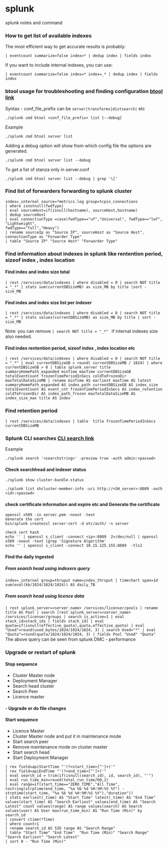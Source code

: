# splunk
splunk notes and command

### How to get list of available indexes
The most efficient way to get accurate results is probably:
 
```| eventcount summarize=false index=* | dedup index | fields index```

If you want to include internal indexes, you can use:

```| eventcount summarize=false index=* index=_* | dedup index | fields index```

### btool usage for troubleshooting and finding configuration [btool link](https://docs.splunk.com/Documentation/Splunk/6.6.3/Troubleshooting/Usebtooltotroubleshootconfigurations)
Syntax - conf_file_prefix can be ```server|transforms|distsearch|``` etc

```./splunk cmd btool <conf_file_prefix> list [--debug] ```

Example

```./splunk cmd btool server list```

Adding a debug option will show from which config file the options are generated.

```./splunk cmd btool server list --debug ```

To get a list of stanza only in server.conf 

```./splunk cmd btool server list --debug | grep '\['```

### Find list of forwarders forwarding to splunk cluster
```
index=_internal source=*metrics.log group=tcpin_connections 
| where isnotnull(fwdType)
| eval sourceHost=if(isnull(hostname), sourceHost,hostname) 
| dedup sourceHost
| eval connectionType =case(fwdType=="uf","Universal", fwdType=="lwf", "Lightweight",
fwdType=="full","Heavy")
| rename sourceIp as "Source IP", sourceHost as "Source Host",
connectionType as "Forwarder Type"
| table "Source IP" "Source Host" "Forwarder Type"
```

### Find information about indexes in splunk like rentention period, sizeof index , index location 
#### Find index and index size total 
```
| rest /services/data/indexes | where disabled = 0 | search NOT title = "_*" | stats sum(currentDBSizeMB) as size_MB by title |sort - size_MB
```
#### Find index and index size list per indexer
```
| rest /services/data/indexes | where disabled = 0 | search NOT title = "_*" | stats values(currentDBSizeMB) as size_MB by title | sort - size_MB
```
Note: you can remove ```| search NOT title = "_*" ``` if internal indexes size also needed.

#### Find index rentention period, sizeof index , index location etc
```
| rest /services/data/indexes | where disabled = 0 | search NOT title = "_*" | eval currentDBSizeGB = round( currentDBSizeMB / 1024) | where currentDBSizeGB > 0 | table splunk_server title summaryHomePath_expanded minTime maxTime currentDBSizeGB totalEventCount frozenTimePeriodInSecs coldToFrozenDir maxTotalDataSizeMB | rename minTime AS earliest maxTime AS latest summaryHomePath_expanded AS index_path currentDBSizeGB AS index_size totalEventCount AS event_cnt frozenTimePeriodInSecs AS index_retention coldToFrozenDir AS index_path_frozen maxTotalDataSizeMB AS index_size_max title AS index
```

### Find retention period

```
| rest /services/data/indexes | table  title frozenTimePeriodInSecs currentDBSizeMB
```

### Splunk CLI searches [CLI search link](https://docs.splunk.com/Documentation/SplunkCloud/6.6.1/SearchReference/CLIsearchsyntax) 
Example 
```
./splunk search '<searchstring>' -preview true -auth admin:<passwd>

```
#### Check searchhead and indexer status
```
./splunk show cluster-bundle-status
```

```
./splunk list shcluster-member-info -uri http://<SH_server>:8089 -auth <id>:<passwd>
```

#### check certificate information and expire etc and Generate the certificate
```
openssl x509 -in server.pem -noout -text 
Generate the cert
bin/splunk createssl server-cert -d etc/auth/ -n server

check cert hash
echo '' | openssl s_client -connect <ip>:8089  2>/dev/null | openssl x509 -noout -text |grep 'Signature Algorithm'
echo '' | openssl s_client -connect 10.15.125.155:8089  -tls1

```

#### Find the daily ingested 
##### From search head using indexers query
```index=_internal group=thruput name=index_thruput | timechart span=1d sum(eval(kb/1024/1024/1024)) AS daily_TB```
##### From search head using licence data
```| rest splunk_server=<server_name> /services/licenser/pools | rename title AS Pool | search [rest splunk_server=<server_name> /services/licenser/groups | search is_active=1 | eval stack_id=stack_ids | fields stack_id] | eval quota=if(isnull(effective_quota),quota,effective_quota) | eval "Used"=round(used_bytes/1024/1024/1024, 3) | search Used="*" | eval "Quota"=round(quota/1024/1024/1024, 3) | fields Pool "Used" "Quota"```
The above query can be seen from splunk DMC - performance

### Upgrade or restart of splunk
#### Stop sequence
* Cluster Master node
* Deployment Manager
* Search head cluster
* Search Peer
* Licence master
#### - Upgrade or do file changes
#### Start sequence
* Licence Master
* Cluster Master node  and put it in maintenance mode
* Start search peer
* Remove maintenance mode on cluster master
* Start search head
* Start Deployment Manager

```index=_audit  action=search user=* search_id=* (info=granted OR info=completed) 
| rex field=apiStartTime "'(?<start_time>[^']+)'" 
| rex field=apiEndTime "'(?<end_time>[^']+)'" 
| eval search_id = trim(if(isnull(search_id), id, search_id), "'") 
| eval run_time_min=round(total_run_time/60,2) 
| eval range=if(start_time=="ZERO_TIME","All Time", tostring(strptime(end_time, "%a %b %d %H:%M:%S %Y") - strptime(start_time, "%a %b %d %H:%M:%S %Y"),"duration")) 
| stats earliest(_time) AS "Start Time" latest(_time) AS "End Time" values(start_time) AS "Search Earliest" values(end_time) AS "Search Latest" count values(range) AS range values(search) AS Search values(user) AS User max(run_time_min) AS "Run Time (Min)" by search_id 
| convert ctime(*Time) 
| where count>1 
| rename search_id AS SID range AS "Search Range" 
| table "Start Time" "End Time"  "Run Time (Min)" "Search Range" "Search Earliest" "Search Latest" 
| sort 0 - "Run Time (Min)"
```

